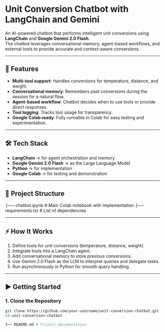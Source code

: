 # Unit Conversion Chatbot with LangChain and Gemini

An AI-powered chatbot that performs intelligent unit conversions using **LangChain** and **Google Gemini 2.0 Flash**.  
The chatbot leverages conversational memory, agent-based workflows, and external tools to provide accurate and context-aware conversions.

---

## 🚀 Features
- **Multi-tool support**: Handles conversions for temperature, distance, and weight.  
- **Conversational memory**: Remembers past conversions during the session for a natural flow.  
- **Agent-based workflow**: Chatbot decides when to use tools or provide direct responses.  
- **Tool logging**: Tracks tool usage for transparency.  
- **Google Colab ready**: Fully runnable in Colab for easy testing and experimentation.

---

## 🛠️ Tech Stack
- **LangChain** → for agent orchestration and memory  
- **Google Gemini 2.0 Flash** → as the Large Language Model  
- **Python** → for implementation  
- **Google Colab** → for testing and demonstration  

---

## 📂 Project Structure
├── chatbot.ipynb # Main Colab notebook with implementation
├── requirements.txt # List of dependencies


---

## ⚡ How It Works
1. Define tools for unit conversions (temperature, distance, weight).  
2. Integrate tools into a LangChain agent.  
3. Add conversational memory to store previous conversions.  
4. Use Gemini 2.0 Flash as the LLM to interpret queries and delegate tasks.  
5. Run asynchronously in Python for smooth query handling.  

---

## ▶️ Getting Started

### 1. Clone the Repository
```bash
git clone https://github.com/your-username/unit-conversion-chatbot.git
cd unit-conversion-chatbot

├── README.md # Project documentation
